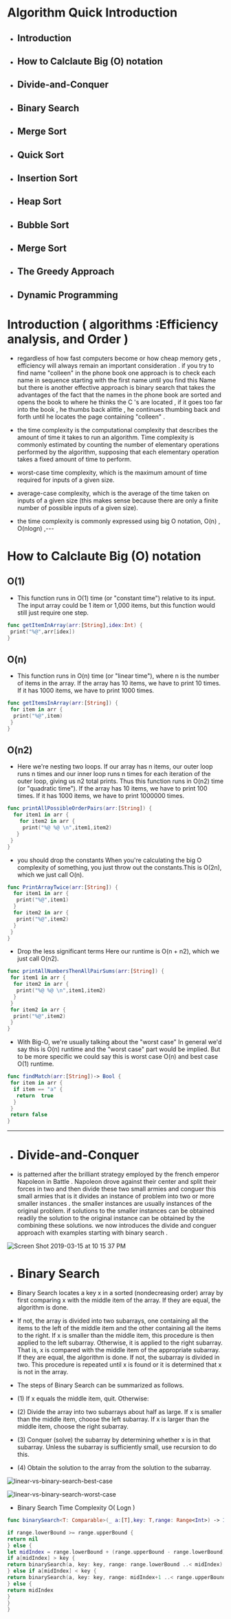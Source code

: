 # Algorithm Quick Introduction

- ## Introduction 

- ## How to Calclaute Big (O) notation

- ## Divide-and-Conquer

- ## Binary Search

- ## Merge Sort

- ## Quick Sort

-  ## Insertion Sort

- ## Heap Sort

- ## Bubble Sort

- ## Merge Sort

- ## The Greedy Approach

- ## Dynamic Programming


# Introduction ( algorithms :Efficiency analysis, and Order )

- regardless of how fast computers become or how cheap memory gets , efficiency will always remain an important consideration . if you try to find name "colleen" in the phone book one approach is to check each name in sequence starting with the first name until you find this Name but there is another effective approach is binary search that takes the advantages of the fact that the names in the phone book are sorted and opens the book to where he thinks the C 's are located , if it goes too far into the book , he thumbs back alittle , he continues thumbing back and forth until he locates the page containing "colleen" .

- the time complexity is the computational complexity that describes the amount of time it takes to run an algorithm. Time complexity is commonly estimated by counting the number of elementary operations performed by the algorithm, supposing that each elementary operation takes a fixed amount of time to perform.

-  worst-case time complexity, which is the maximum amount of time required for inputs of a given size.
- average-case complexity, which is the average of the time taken on inputs of a given size (this makes sense because there are only a finite number of possible inputs of a given size). 
-  the time complexity is commonly expressed using big O notation, O(n) , O(nlogn) ,---

# How to Calclaute Big (O) notation

## O(1)

- This function runs in O(1) time (or "constant time") relative to its input. The input array could be 1 item or 1,000 items, but this function would still just require one step.

```swift
func getItemInArray(arr:[String],idex:Int) {
 print("%@",arr[idex])
}
```
## O(n)

- This function runs in O(n) time (or "linear time"), where n is the number of items in the array. If the array has 10 items, we have to print 10 times. If it has 1000 items, we have to print 1000 times.
```swift
func getItemsInArray(arr:[String]) {
 for item in arr {
  print("%@",item)
 }
}
```
## O(n2)

- Here we're nesting two loops. If our array has n items, our outer loop runs n times and our inner loop runs n times for each iteration of the outer loop, giving us n2 total prints. Thus this function runs in O(n2) time (or "quadratic time"). If the array has 10 items, we have to print 100 times. If it has 1000 items, we have to print 1000000 times.

```swift
func printAllPossibleOrderPairs(arr:[String]) {
  for item1 in arr {
    for item2 in arr {
     print("%@ %@ \n",item1,item2)
   }
 }
}
```
- you should drop  the constants When you're calculating the big O complexity of something, you just throw out the constants.This is O(2n), which we just call O(n).
```swift
func PrintArrayTwice(arr:[String]) {
  for item1 in arr {
   print("%@",item1)
  }
  for item2 in arr {
   print("%@",item2)
  }
 }
}
```
- Drop the less significant terms Here our runtime is O(n + n2), which we just call O(n2).

```swift
func printAllNumbersThenAllPairSums(arr:[String]) {
 for item1 in arr {
  for item2 in arr {
   print("%@ %@ \n",item1,item2)
  }
 }
 for item2 in arr {
  print("%@",item2)
 }
}
```
- With Big-O, we're usually talking about the "worst case" In general we'd say this is O(n) runtime and the "worst case" part would be implied. But to be more specific we could say this is worst case O(n) and best case O(1) runtime.

```swift
func findMatch(arr:[String])-> Bool {
 for item in arr {
  if item == "a" {
   return  true
  }
 }
 return false
}
```
----
- # Divide-and-Conquer

- is patterned after the brilliant strategy employed by the french emperor Napoleon in Battle . Napoleon drove against their center and split their forces in two and then divide these two small armies and conguer this small armies that is it divides an instance of problem into two or more smaller instances . the smaller instances are usually instances of the original problem. if solutions to the smaller instances can be obtained readily the solution to the original instance can be obtained by the combining these solutions. we now introduces the divide and conguer approach with examples starting with binary search .

![Screen Shot 2019-03-15 at 10 15 37 PM](https://user-images.githubusercontent.com/11280137/54459632-e460c580-476f-11e9-84ec-330eca65206c.png)

- # Binary Search

- Binary Search locates a key x in a sorted (nondecreasing order) array by first comparing x with the middle item of the array. If they are equal, the algorithm is done.
-  If not, the array is divided into two subarrays, one containing all the items to the left of the middle item and the other containing all the items to the right. If x is smaller than the middle item, this procedure is then applied to the left subarray. Otherwise, it is applied to the right subarray. That is, x is compared with the middle item of the appropriate subarray. If they are equal, the algorithm is done. If not, the subarray is divided in two. This procedure is repeated until x is found or it is determined that x is not in the array.

 - The steps of Binary Search can be summarized as follows.
 
 - (1) If x equals the middle item, quit. Otherwise:
 
 - (2) Divide the array into two subarrays about half as large. If x is smaller than the middle item, choose the left subarray. If x is larger than the middle item, choose the right subarray.
 
- (3) Conquer (solve) the subarray by determining whether x is in that subarray. Unless the subarray is sufficiently small, use recursion to do this.
- (4) Obtain the solution to the array from the solution to the subarray.

![linear-vs-binary-search-best-case](https://user-images.githubusercontent.com/11280137/54461083-3efc2080-4774-11e9-819e-71c910c72300.gif)

![linear-vs-binary-search-worst-case](https://user-images.githubusercontent.com/11280137/54461168-7d91db00-4774-11e9-908e-8d1faa6e9025.gif)

- Binary Search Time Complexity O( Logn ) 

```swift
func binarySearch<T: Comparable>(_ a:[T],key: T,range: Range<Int>) -> Int? {

if range.lowerBound >= range.upperBound {
return nil
} else {
let midIndex = range.lowerBound + (range.upperBound - range.lowerBound) / 2
if a[midIndex] > key {
return binarySearch(a, key: key, range: range.lowerBound ..< midIndex)
} else if a[midIndex] < key {
return binarySearch(a, key: key, range: midIndex+1 ..< range.upperBound)
} else {
return midIndex
}
}
}
```
